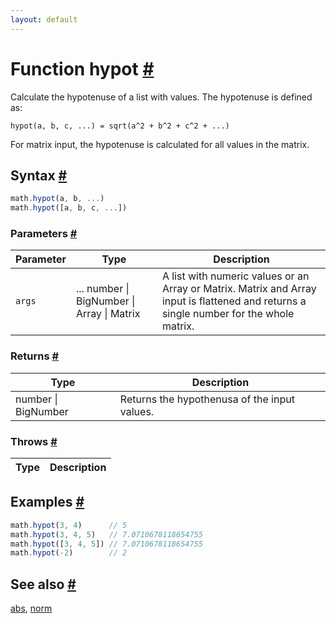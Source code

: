 ```yaml
---
layout: default
---
```


<!-- Note: This file is automatically generated from source code comments. Changes made in this file will be overridden. -->

<h1 id="function-hypot">Function hypot <a href="#function-hypot" title="Permalink">#</a></h1>

Calculate the hypotenuse of a list with values. The hypotenuse is defined as:

    hypot(a, b, c, ...) = sqrt(a^2 + b^2 + c^2 + ...)

For matrix input, the hypotenuse is calculated for all values in the matrix.


<h2 id="syntax">Syntax <a href="#syntax" title="Permalink">#</a></h2>

```js
math.hypot(a, b, ...)
math.hypot([a, b, c, ...])
```

<h3 id="parameters">Parameters <a href="#parameters" title="Permalink">#</a></h3>

Parameter | Type | Description
--------- | ---- | -----------
`args` | ... number &#124; BigNumber &#124; Array &#124; Matrix | A list with numeric values or an Array or Matrix. Matrix and Array input is flattened and returns a single number for the whole matrix.

<h3 id="returns">Returns <a href="#returns" title="Permalink">#</a></h3>

Type | Description
---- | -----------
number &#124; BigNumber | Returns the hypothenusa of the input values.


<h3 id="throws">Throws <a href="#throws" title="Permalink">#</a></h3>

Type | Description
---- | -----------


<h2 id="examples">Examples <a href="#examples" title="Permalink">#</a></h2>

```js
math.hypot(3, 4)      // 5
math.hypot(3, 4, 5)   // 7.0710678118654755
math.hypot([3, 4, 5]) // 7.0710678118654755
math.hypot(-2)        // 2
```


<h2 id="see-also">See also <a href="#see-also" title="Permalink">#</a></h2>

[abs](abs.html),
[norm](norm.html)
